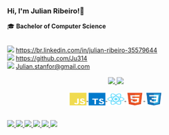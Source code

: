 ### Hi, I'm Julian Ribeiro!👋


🎓 **Bachelor of Computer Science**

</br>

<div align="left">
  <img src="https://img.shields.io/badge/LinkedIn-0077B5?style=for-the-badge&logo=linkedin&logoColor=white" />
  <a href="https://br.linkedin.com/in/julian-ribeiro-35579644" target="_blank">https://br.linkedin.com/in/julian-ribeiro-35579644</a></br>
  <img src="https://img.shields.io/badge/GitHub-100000?style=for-the-badge&logo=github&logoColor=white" />
    <a href="https://github.com/Ju314" target="_blank">https://github.com/Ju314</a> </br>
  <img src= "https://img.shields.io/badge/Gmail-D14836?style=for-the-badge&logo=gmail&logoColor=white" /> 
    <a href = "mailto:Julian.stanfor@gmail.com" target="_blank">Julian.stanfor@gmail.com </a>
</div><br>

<div align="center">
  <a href="https://github.com/Ju314">
  <img height="180em" src="https://github-readme-stats.vercel.app/api?username=Ju314&show_icons=true&theme=dracula&include_all_commits=true&count_private=true"/>
  <img height="180em" src="https://github-readme-stats.vercel.app/api/top-langs/?username=Ju314&layout=compact&langs_count=7&theme=dracula"/>
</div>
  
<div align="center"><br>
  <img align="center" alt="Ju-Js" height="30" width="40" src="https://raw.githubusercontent.com/devicons/devicon/master/icons/javascript/javascript-plain.svg">
  <img align="center" alt="Ju-Ts" height="30" width="40" src="https://raw.githubusercontent.com/devicons/devicon/master/icons/typescript/typescript-plain.svg">
  <img align="center" alt="Ju-React" height="30" width="40" src="https://raw.githubusercontent.com/devicons/devicon/master/icons/react/react-original.svg">
  <img align="center" alt="Ju-HTML" height="30" width="40" src="https://raw.githubusercontent.com/devicons/devicon/master/icons/html5/html5-original.svg">
  <img align="center" alt="Ju-CSS" height="30" width="40" src="https://raw.githubusercontent.com/devicons/devicon/master/icons/css3/css3-original.svg">
</div></br></br>
  
<img src="https://img.shields.io/badge/Go-00ADD8?style=for-the-badge&logo=go&logoColor=white"/>  
<img src="https://img.shields.io/badge/JavaScript-F7DF1E?style=for-the-badge&logo=javascript&logoColor=black"/>
<img src="https://img.shields.io/badge/TypeScript-007ACC?style=for-the-badge&logo=typescript&logoColor=white"/>
<img src="https://img.shields.io/badge/React_Native-20232A?style=for-the-badge&logo=react&logoColor=61DAFB"/>
<img src="https://img.shields.io/badge/Angular-DD0031?style=for-the-badge&logo=angular&logoColor=white"/>
<img src="https://img.shields.io/badge/Tailwind_CSS-38B2AC?style=for-the-badge&logo=tailwind-css&logoColor=white"/>
